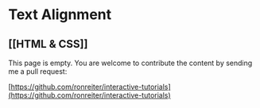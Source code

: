 # Text Alignment
[[HTML & CSS]]
---

This page is empty. You are welcome to contribute the content by sending me a pull request:

[https://github.com/ronreiter/interactive-tutorials](https://github.com/ronreiter/interactive-tutorials)